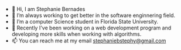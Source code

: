 - 👋 Hi, I am Stephanie Bernades 
- 👀 I’m always working to get better in the software enginnering field. 
- 🌱 I’m a computer Science student in Florida State University. 
- 💞️ Recently I've been working on a web development program and developing more skills when working with algorithms. 
- 📫 You can reach me at my email stephaniebstephy@gmail.com

<!---
StephyB-97/StephyB-97 is a ✨ special ✨ repository because its `README.md` (this file) appears on your GitHub profile.
You can click the Preview link to take a look at your changes.
--->
